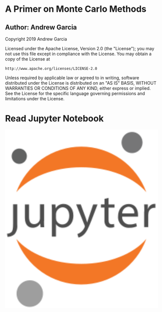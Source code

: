 # A Primer on Monte Carlo Methods
## Author: Andrew Garcia

Copyright 2019 Andrew Garcia

Licensed under the Apache License, Version 2.0 (the "License");
you may not use this file except in compliance with the License.
You may obtain a copy of the License at

    http://www.apache.org/licenses/LICENSE-2.0

Unless required by applicable law or agreed to in writing, software
distributed under the License is distributed on an "AS IS" BASIS,
WITHOUT WARRANTIES OR CONDITIONS OF ANY KIND, either express or implied.
See the License for the specific language governing permissions and
limitations under the License.

# Read Jupyter Notebook
<img src="jupyter.png" alt="drawing" width="500"/></a><a href="https://github.com/andrewrgarcia/monte-carlo/blob/master/montecarlo.ipynb">
